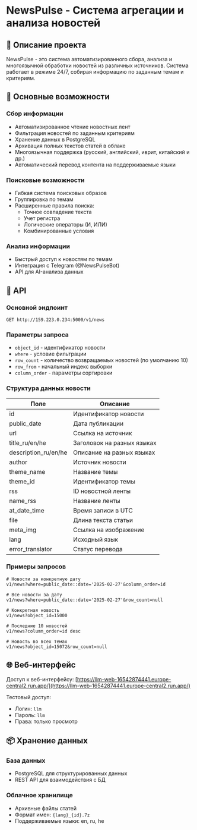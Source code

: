 # NewsPulse - Система агрегации и анализа новостей

## 📝 Описание проекта

NewsPulse - это система автоматизированного сбора, анализа и многоязычной обработки новостей из различных источников. Система работает в режиме 24/7, собирая информацию по заданным темам и критериям.

## 🚀 Основные возможности

### Сбор информации
- Автоматизированное чтение новостных лент
- Фильтрация новостей по заданным критериям
- Хранение данных в PostgreSQL
- Архивация полных текстов статей в облаке
- Многоязычная поддержка (русский, английский, иврит, китайский и др.)
- Автоматический перевод контента на поддерживаемые языки

### Поисковые возможности
- Гибкая система поисковых образов
- Группировка по темам
- Расширенные правила поиска:
  - Точное совпадение текста
  - Учет регистра
  - Логические операторы (И, ИЛИ)
  - Комбинированные условия

### Анализ информации
- Быстрый доступ к новостям по темам
- Интеграция с Telegram (@NewsPulseBot)
- API для AI-анализа данных

## 🔌 API

### Основной эндпоинт
```
GET http://159.223.0.234:5000/v1/news
```

### Параметры запроса
- `object_id` - идентификатор новости
- `where` - условие фильтрации
- `row_count` - количество возвращаемых новостей (по умолчанию 10)
- `row_from` - начальный индекс выборки
- `column_order` - параметры сортировки

### Структура данных новости
| Поле | Описание |
|------|-----------|
| id | Идентификатор новости |
| public_date | Дата публикации |
| url | Ссылка на источник |
| title_ru/en/he | Заголовок на разных языках |
| description_ru/en/he | Описание на разных языках |
| author | Источник новости |
| theme_name | Название темы |
| theme_id | Идентификатор темы |
| rss | ID новостной ленты |
| name_rss | Название ленты |
| at_date_time | Время записи в UTC |
| file | Длина текста статьи |
| meta_img | Ссылка на изображение |
| lang | Исходный язык |
| error_translator | Статус перевода |

### Примеры запросов

```
# Новости за конкретную дату
v1/news?where=public_date::date='2025-02-27'&column_order=id

# Все новости за дату
v1/news?where=public_date::date='2025-02-27'&row_count=null

# Конкретная новость
v1/news?object_id=15000

# Последние 10 новостей
v1/news?column_order=id desc

# Новость во всех темах
v1/news?object_id=15072&row_count=null
```

## 🌐 Веб-интерфейс

Доступ к веб-интерфейсу: [https://llm-web-16542874441.europe-central2.run.app/](https://llm-web-16542874441.europe-central2.run.app/)

Тестовый доступ:
- Логин: `llm`
- Пароль: `llm`
- Права: только просмотр

## 📦 Хранение данных

### База данных
- PostgreSQL для структурированных данных
- REST API для взаимодействия с БД

### Облачное хранилище
- Архивные файлы статей
- Формат имен: `{lang}_{id}.7z`
- Поддерживаемые языки: en, ru, he